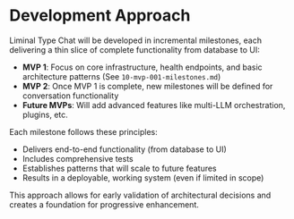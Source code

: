 # Development Approach

Liminal Type Chat will be developed in incremental milestones, each delivering a thin slice of complete functionality from database to UI:

- **MVP 1**: Focus on core infrastructure, health endpoints, and basic architecture patterns (See `10-mvp-001-milestones.md`)
- **MVP 2**: Once MVP 1 is complete, new milestones will be defined for conversation functionality
- **Future MVPs**: Will add advanced features like multi-LLM orchestration, plugins, etc.

Each milestone follows these principles:
- Delivers end-to-end functionality (from database to UI)
- Includes comprehensive tests
- Establishes patterns that will scale to future features
- Results in a deployable, working system (even if limited in scope)

This approach allows for early validation of architectural decisions and creates a foundation for progressive enhancement.
